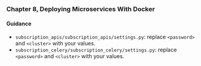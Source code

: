 ### Chapter 8, Deploying Microservices With Docker

#### Guidance
- `subscription_apis/subscription_apis/settings.py`: replace `<password>` and `<cluster>` with your values.
- `subscription_celery/subscription_celery/settings.py`: replace `<password>` and `<cluster>` with your values.
